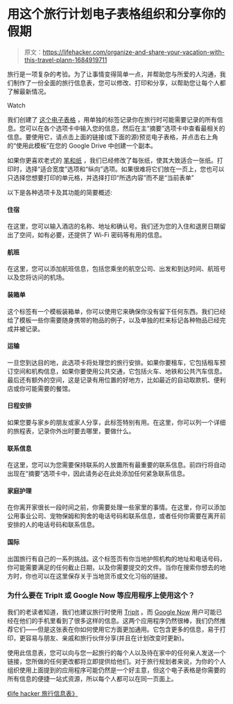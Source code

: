 # 用这个旅行计划电子表格组织和分享你的假期

> 原文：<https://lifehacker.com/organize-and-share-your-vacation-with-this-travel-plann-1684919711>

旅行是一项复杂的考验。为了让事情变得简单一点，并帮助您与所爱的人沟通，我们制作了一份全面的旅行信息表，您可以修改、打印和分享，以帮助您让每个人都了解最新情况。

Watch

我们创建了 [这个电子表格](https://drive.google.com/previewtemplate?id=1RN-JrmZ-QZP8i1k8GoVVqd6IjHYYd53d7S7or8xjbAQ&mode=public) ，用单独的标签记录你在旅行时可能需要记录的所有信息。您可以在各个选项卡中输入您的信息，然后在主“摘要”选项卡中查看最相关的信息。要使用它，请点击上面的链接(或下面的源)预览电子表格，并点击右上角的“使用此模板”在您的 Google Drive 中创建一个副本。

如果你更喜欢老式的 [笔和纸](http://lifehacker.com/note-taking-styles-compared-evernote-vs-plain-text-vs-1379778864) ，我们已经修改了每张纸，使其大致适合一张纸。打印时，选择“适合宽度”选项和“纵向”选项。如果很难将它们放在一页上，您也可以只选择您想要打印的单元格，并选择打印“所选内容”而不是“当前表单”

以下是各种选项卡及其功能的简要概述:

#### **住宿**

在这里，您可以输入酒店的名称、地址和确认号。我们还为您的入住和退房日期留出了空间，如有必要，还提供了 Wi-Fi 密码等有用的信息。

#### **航班**

在这里，您可以添加航班信息，包括您乘坐的航空公司、出发和到达时间、航班号以及您将访问的机场。

#### **装箱单**

这个标签有一个模板装箱单，你可以使用它来确保你没有留下任何东西。我们已经给了模板一些你需要随身携带的物品的例子，以及单独的栏来标记各种物品已经完成并被记录。

#### **运输**

一旦您到达目的地，此选项卡将处理您的旅行安排。如果你要租车，它包括租车预订空间和机构信息，如果你要使用公共交通，它包括火车、地铁和公共汽车信息。最后还有额外的空间，这是记录有用位置的好地方，比如最近的自动取款机、便利店或你可能需要的餐馆。

#### **日程安排**

如果您要与家乡的朋友或家人分享，此标签特别有用。在这里，你可以列一个详细的旅程表，记录你外出时要去哪里，要做什么。

#### **联系信息**

在这里，您可以为您需要保持联系的人放置所有最重要的联系信息。前四行将自动出现在“摘要”选项卡中，因此请务必在此处添加任何紧急联系信息。

#### **家庭护理**

在你离开家很长一段时间之前，你需要处理一些家里的事情。在这里，你可以添加公用事业公司、宠物保姆和狗舍的电话号码和联系信息，或者任何你需要在离开前安排的人的电话号码和联系信息。

#### **国际**

出国旅行有自己的一系列挑战。这个标签页有你当地护照机构的地址和电话号码，你可能需要满足的任何截止日期，以及你需要提交的文件。当你在搜索你想去的地方时，你也可以在这里保存关于当地货币或文化习俗的链接。

### 为什么要在 TripIt 或 Google Now 等应用程序上使用这个？

我们的老读者知道，我们也建议旅行时使用 [TripIt](http://lifehacker.com/tripit-organizes-your-travel-itinerary-automatically-vi-300833) 。而 [Google Now](https://lifehacker.com/top-10-awesome-features-of-google-now-1577427243) 用户可能已经在他们的手机里看到了很多这样的信息。这两个应用程序仍然很棒，我们仍然推荐它们——但是这张表在你如何使用它方面更加通用。它包含更多的信息，易于打印，更容易与朋友、亲戚和旅行伙伴分享(并且在计划改变时更新)。

使用此信息表，您可以向与您一起旅行的每个人以及待在家中的任何亲人发送一个链接，您所做的任何更改都将立即提供给他们。对于旅行规划者来说，为你的个人组织使用上面提到的应用程序可能仍然是一个好主意，但这个电子表格是你需要的所有信息的便捷一站式资源，所以每个人都可以在同一页面上。

[《life hacker 旅行信息表》](https://drive.google.com/previewtemplate?id=1RN-JrmZ-QZP8i1k8GoVVqd6IjHYYd53d7S7or8xjbAQ&mode=public)